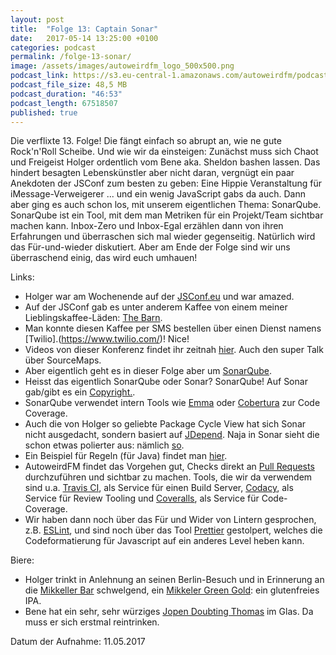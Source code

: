 ```yaml
---
layout: post
title:  "Folge 13: Captain Sonar"
date:   2017-05-14 13:25:00 +0100
categories: podcast
permalink: /folge-13-sonar/
image: /assets/images/autoweirdfm_logo_500x500.png
podcast_link: https://s3.eu-central-1.amazonaws.com/autoweirdfm/podcasts/folge-13-sonar.mp3
podcast_file_size: 48,5 MB
podcast_duration: "46:53"
podcast_length: 67518507
published: true
---
```

Die verflixte 13. Folge! Die fängt einfach so abrupt an, wie ne gute Rock'n'Roll Scheibe. Und wie wir da einsteigen: Zunächst muss sich Chaot und Freigeist Holger ordentlich vom Bene aka. Sheldon bashen lassen. Das hindert besagten Lebenskünstler aber nicht daran, vergnügt ein paar Anekdoten der JSConf zum besten zu geben: Eine Hippie Veranstaltung für iMessage-Verweigerer ... und ein wenig JavaScript gabs da auch.
Dann aber ging es auch schon los, mit unserem eigentlichen Thema: SonarQube. SonarQube ist ein Tool, mit dem man Metriken für ein Projekt/Team sichtbar machen kann. Inbox-Zero und Inbox-Egal erzählen dann von ihren Erfahrungen und überraschen sich mal wieder gegenseitig. Natürlich wird das Für-und-wieder diskutiert. Aber am Ende der Folge sind wir uns überraschend einig, das wird euch umhauen!

Links:

- Holger war am Wochenende auf der [JSConf.eu](http://www.jsconf.eu) und war amazed.
- Auf der JSConf gab es unter anderem Kaffee von einem meiner Lieblingskaffee-Läden: [The Barn](https://thebarn.de/).
- Man konnte diesen Kaffee per SMS bestellen über einen Dienst namens [Twilio].(https://www.twilio.com/)! Nice!
- Videos von dieser Konferenz findet ihr zeitnah [hier](https://www.youtube.com/user/jsconfeu/featured). Auch den super Talk über SourceMaps.
- Aber eigentlich geht es in dieser Folge aber um [SonarQube](https://www.sonarqube.org/).
- Heisst das eigentlich SonarQube oder Sonar? SonarQube! Auf Sonar gab/gibt es ein [Copyright.](http://sonarqube-archive.15.x6.nabble.com/SONAR-is-becoming-SONARQUBE-td5010134.html).
- SonarQube verwendet intern Tools wie [Emma](http://emma.sourceforge.net/) oder [Cobertura](http://cobertura.github.io/cobertura/) zur Code Coverage.
- Auch die von Holger so geliebte Package Cycle View hat sich Sonar nicht ausgedacht, sondern basiert auf [JDepend](https://github.com/clarkware/jdepend). Naja in Sonar sieht die schon etwas polierter aus: nämlich [so]( https://blog.sonarsource.com/fight-back-design-erosion-by-breaking-cycles-with-sonar/).
- Ein Beispiel für Regeln (für Java) findet man [hier](https://www.sonarsource.com/why-us/products/codeanalyzers/sonarjava/rules.html).
- AutoweirdFM findet das Vorgehen gut, Checks direkt an [Pull Requests](https://help.github.com/articles/about-pull-requests/) durchzuführen und sichtbar zu machen. Tools, die wir da verwendem sind u.a. [Travis CI](https://travis-ci.org/), als Service für einen Build Server, [Codacy](https://www.codacy.com/), als Service für Review Tooling und [Coveralls](https://coveralls.io/), als Service für Code-Coverage.
- Wir haben dann noch über das Für und Wider von Lintern gesprochen, z.B. [ESLint](http://eslint.org/), und sind noch über das Tool [Prettier](https://github.com/prettier/prettier) gestolpert, welches die Codeformatierung für Javascript auf ein anderes Level heben kann.

Biere:

- Holger trinkt in Anlehnung an seinen Berlin-Besuch und in Erinnerung an die [Mikkeller Bar](http://mikkeller.dk/location/mikkeller-berlin/) schwelgend, ein [Mikkeler Green Gold](https://untappd.com/b/mikkeller-green-gold/10137): ein glutenfreies IPA.
- Bene hat ein sehr, sehr würziges [Jopen Doubting Thomas](https://untappd.com/b/jopen-ongelovige-thomas/51244) im Glas. Da muss er sich erstmal reintrinken.

Datum der Aufnahme: 11.05.2017
